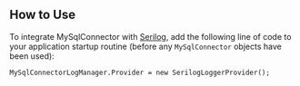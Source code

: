 ## How to Use

To integrate MySqlConnector with [Serilog](https://serilog.net/), add the following line of code to your application startup routine (before any `MySqlConnector` objects have been used):

```
MySqlConnectorLogManager.Provider = new SerilogLoggerProvider();
```
